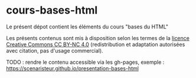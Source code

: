 cours-bases-html
================

Le présent dépot contient les éléments du cours "bases du HTML"

Les présents contenus sont mis à disposition selon les termes de la [licence Creative Commons CC BY-NC 4.0](http://creativecommons.org/licenses/by-nc/4.0/) (redistribution et adaptation autorisées avec citation, pas d'usage commercial).

TODO : rendre le contenu accessible via les gh-pages, exemple :  https://scenaristeur.github.io/presentation-bases-html
